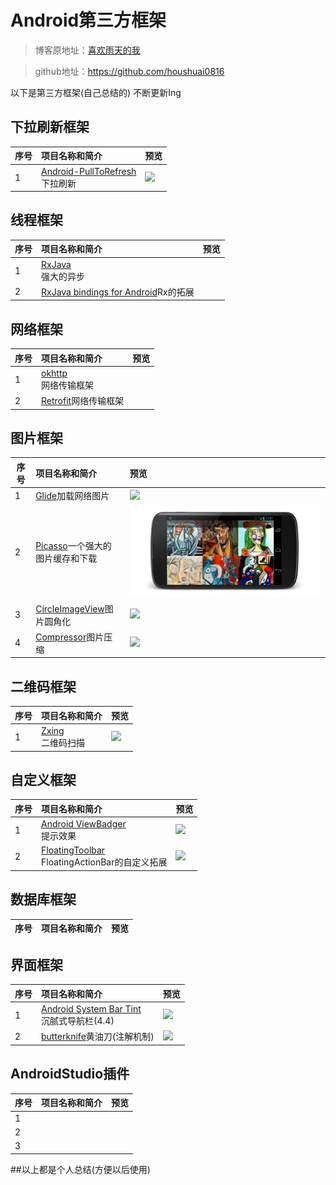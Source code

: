 Android第三方框架
===

>博客原地址：[喜欢雨天的我](http://blog.csdn.net/qq_15807167)

>   github地址：https://github.com/houshuai0816

以下是第三方框架(自己总结的)  不断更新Ing
## 下拉刷新框架
|序号| 项目名称和简介  | 预览| 
|-------------| :----------| :-------------| 
|1|[Android-PullToRefresh](https://github.com/chrisbanes/Android-PullToRefresh)<br>下拉刷新| ![](https://github.com/chrisbanes/Android-PullToRefresh/raw/master/header_graphic.png) |
## 线程框架
|序号| 项目名称和简介  | 预览| 
|-------------| :----------| :-------------| 
|1|[RxJava](https://github.com/JakeWharton/RxJava)<br>强大的异步| ![]() |
|2|[RxJava bindings for Android](https://github.com/ReactiveX/RxAndroid)Rx的拓展| ![]() |
## 网络框架
|序号| 项目名称和简介  | 预览| 
|-------------| :----------| :-------------| 
|1|[okhttp](https://github.com/square/okhttp)<br>网络传输框架| ![]() |
|2|[Retrofit](https://github.com/square/retrofit)网络传输框架| ![]() |
## 图片框架
|序号| 项目名称和简介  | 预览| 
|-------------| :----------| :-------------| 
|1|[Glide](https://github.com/bumptech/glide)加载网络图片| ![](https://github.com/bumptech/glide/raw/master/static/glide_logo.png) |
|2|[Picasso](https://github.com/square/picasso)一个强大的<br>图片缓存和下载| ![](https://github.com/square/picasso/raw/master/website/static/sample.png) |
|3|[CircleImageView](https://github.com/hdodenhof/CircleImageView)图片圆角化| ![](https://camo.githubusercontent.com/e17a2a83e3e205a822d27172cb3736d4f441344d/68747470733a2f2f7261772e6769746875622e636f6d2f68646f64656e686f662f436972636c65496d616765566965772f6d61737465722f73637265656e73686f742e706e67) |
|4|[Compressor](https://github.com/zetbaitsu/Compressor)图片压缩| ![](https://raw.githubusercontent.com/zetbaitsu/Compressor/master/ss.png) |
## 二维码框架

|序号| 项目名称和简介  | 预览| 
|-------------| :----------| :-------------| 
|1|[Zxing](https://github.com/zxing/zxing)<br>二维码扫描| ![](https://camo.githubusercontent.com/cd92fcc87ebc531c60edc667da4a77b90c004ff0/68747470733a2f2f7261772e6769746875622e636f6d2f77696b692f7a78696e672f7a78696e672f7a78696e672d6c6f676f2e706e67) |
## 自定义框架
|序号| 项目名称和简介  | 预览| 
|-------------| :----------| :-------------| 
|1|[Android ViewBadger](https://github.com/jgilfelt/android-viewbadger)<br>提示效果| ![](https://camo.githubusercontent.com/a705a3e88c75ae2394943bd7c56f725697616ea8/687474703a2f2f7777772e6a65666667696c66656c742e636f6d2f766965776261646765722f76622d31612e706e67) |
|2|[FloatingToolbar](https://github.com/rubensousa/FloatingToolbar) </br>FloatingActionBar的自定义拓展| ![](https://github.com/rubensousa/FloatingToolbar/raw/master/screenshots/demo.gif) |
## 数据库框架
|序号| 项目名称和简介  | 预览| 
|-------------| :----------| :-------------| 
## 界面框架
|序号| 项目名称和简介  | 预览| 
|-------------| :----------| :-------------| 
|1|[Android System Bar Tint](https://github.com/jgilfelt/SystemBarTint)<br>沉腻式导航栏(4.4)| ![](https://camo.githubusercontent.com/fbbeaab2048f78e2d4974bb1559544c9f22eccae/68747470733a2f2f7261772e6769746875622e636f6d2f6a67696c66656c742f53797374656d42617254696e742f6d61737465722f73637265656e73686f742e706e67) |
|2|[butterknife](https://github.com/JakeWharton/butterknife)黄油刀(注解机制)| ![](https://github.com/JakeWharton/butterknife/raw/master/website/static/logo.png) |
## AndroidStudio插件
|序号| 项目名称和简介  | 预览| 
|-------------| :----------| :-------------| 
|1|[]()| ![]() |
|2|[]()| ![]() |
|3|[]()| ![]() |

##以上都是个人总结(方便以后使用)

